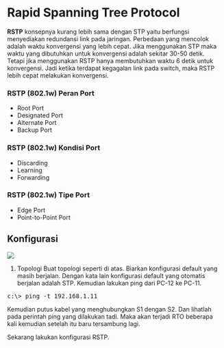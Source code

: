 # Rapid Spanning Tree Protocol

<b>RSTP</b> konsepnya kurang lebih sama dengan STP yaitu berfungsi menyediakan redundansi link pada jaringan. Perbedaan yang mencolok adalah waktu konvergensi yang lebih cepat. Jika menggunakan STP maka waktu yang dibutuhkan untuk konvergensi adalah sekitar 30-50 detik. Tetapi jika menggunakan RSTP hanya membutuhkan waktu 6 detik untuk konvergensi. Jadi ketika terdapat kegagalan link pada switch, maka RSTP lebih cepat melakukan konvergensi.

### RSTP (802.1w) Peran Port
- Root Port
- Designated Port
- Alternate Port
- Backup Port
  
### RSTP (802.1w) Kondisi Port
- Discarding
- Learning
- Forwarding

### RSTP (802.1w) Tipe Port
- Edge Port
- Point-to-Point Port
  
 ## Konfigurasi
 
 <img src="https://drive.google.com/uc?export=view&id=1q-EgRCP6xx_HTtCyFExfDfNd36CB6ScL">

1. Topologi
Buat topologi seperti di atas. Biarkan konfigurasi default yang masih berjalan. Dengan kata lain konfigurasi default yang otomatis berjalan adalah STP. Kemudian lakukan ping dari PC-12 ke PC-11.<br>

<pre>
c:\> ping -t 192.168.1.11
</pre>
 
 Kemudian putus kabel yang menghubungkan S1 dengan S2. Dan lihatlah pada perintah ping yang dilakukan tadi. Maka akan terjadi RTO beberapa kali kemudian setelah itu baru tersambung lagi.<br>

Sekarang lakukan konfigurasi RSTP.

